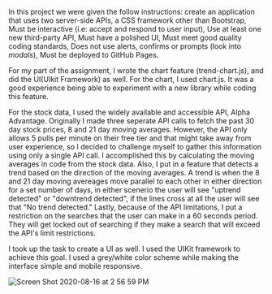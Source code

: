 In this project we were given the follow instructions: create an application that uses two server-side APIs, a CSS framework other than Bootstrap, Must be interactive (i.e: accept and respond to user input), Use at least one new third-party API, Must have a polished UI, Must meet good quality coding standards, Does not use alerts, confirms or prompts (look into _modals_), Must be deployed to GitHub Pages.

For my part of the assignment, I wrote the chart feature (trend-chart.js), and did the UI(UIkit Framework) as well. For the chart, I used chart.js. It was a good experience being able to experiment with a new library while coding this feature. 

For the stock data, I used the widely available and accessible API, Alpha Advantage. Originally I made three seperate API calls to fetch the past 30 day stock prices, 8 and 21 day moving averages. However, the API only allows 5 pulls per minute on their free tier and that might take away from user experience, so I decided to challenge myself to gather this information using only a single API call. I accomplished this by calculating the moving averages in code from the stock data. Also, I put in a feature that detects a trend based on the direction of the moving averages. A trend is when the 8 and 21 day moving avereages move parallel to each other in either direction for a set number of days, in either scenerio the user will see "uptrend detected" or "downtrend detected", if the lines cross at all the user will see that "No trend detected." Lastly, because of the API limitations, I put a restriction on the searches that the user can make in a 60 seconds period. They will get locked out of searching if they make a search that will exceed the API's limit restrictions. 

I took up the task to create a UI as well. I used the UIKit framework to achieve this goal. I used a grey/white color scheme while making the interface simple and mobile responsive.

![Screen Shot 2020-08-16 at 2 56 59 PM](https://user-images.githubusercontent.com/67135603/90451081-e3883d80-e09f-11ea-9f2d-8e36435670c6.png)
